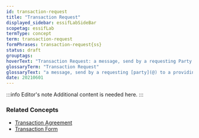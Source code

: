 ```yaml
---
id: transaction-request
title: "Transaction Request"
displayed_sidebar: essifLabSideBar
scopetag: essifLab
termType: concept
term: transaction-request
formPhrases: transaction-request{ss}
status: draft
grouptags:
hoverText: "Transaction Request: a message, send by a requesting Party to a providing Party, that initiates the negotiation of a new Transaction Agreement between these Parties for the provisioning of a specific product or service."
glossaryTerm: "Transaction Request"
glossaryText: "a message, send by a requesting [party](@) to a providing [party](@), that initiates the negotiation of a new [transaction agreement](@) between these [parties](@) for the provisioning of a specific product or service."
date: 20210601
---
```


:::info Editor's note
Additional content is needed here.
:::

### Related Concepts

- [Transaction Agreement](@)
- [Transaction Form](@)
